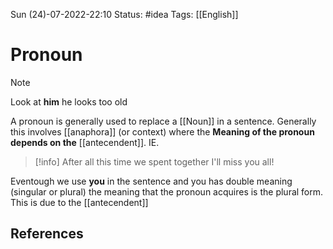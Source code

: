  Sun (24)-07-2022-22:10
Status: #idea
Tags: [[English]]

# Pronoun
> [!note]
> Look at **him** he looks too old

A pronoun is generally used to replace a [[Noun]] in a sentence. Generally this involves [[anaphora]] (or context) where the **Meaning of the pronoun depends on the**  [[antecendent]]. IE.

> [!info]
> After all this time we spent together I'll miss you all!

Eventough we use **you** in the sentence and you has double meaning (singular or plural) the meaning that the pronoun acquires is the plural form. This is due to the [[antecendent]]
## References
